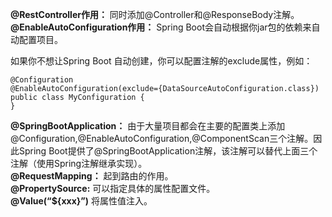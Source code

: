 **@RestController作用：** 同时添加@Controller和@ResponseBody注解。  
**@EnableAutoConfiguration作用：** Spring Boot会自动根据你jar包的依赖来自动配置项目。  

如果你不想让Spring Boot 自动创建，你可以配置注解的exclude属性，例如：

```
@Configuration
@EnableAutoConfiguration(exclude={DataSourceAutoConfiguration.class})
public class MyConfiguration {
}
```

**@SpringBootApplication：** 由于大量项目都会在主要的配置类上添加@Configuration,@EnableAutoConfiguration,@ComponentScan三个注解。因此Spring Boot提供了@SpringBootApplication注解，该注解可以替代上面三个注解（使用Spring注解继承实现）。  
**@RequestMapping：** 起到路由的作用。  
**@PropertySource:** 可以指定具体的属性配置文件。  
**@Value(“${xxx}”)** 将属性值注入。

